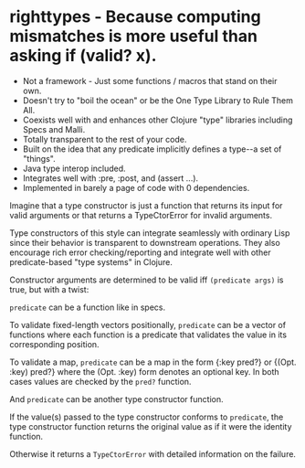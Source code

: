 # righttypes - Because computing mismatches is more useful than asking if (valid? x).

* Not a framework - Just some functions / macros that stand on their own.
* Doesn't try to \"boil the ocean\" or be the One Type Library to Rule Them All.
* Coexists well with and enhances other Clojure \"type\" libraries including Specs and Malli.
* Totally transparent to the rest of your code.
* Built on the idea that any predicate implicitly defines a type--a set of \"things\".
* Java type interop included.
* Integrates well with :pre, :post, and (assert ...).
* Implemented in barely a page of code with 0 dependencies.

Imagine that a type constructor is just a function that returns its input
for valid arguments or that returns a TypeCtorError for invalid arguments.

Type constructors of this style can integrate seamlessly with ordinary Lisp
since their behavior is transparent to downstream operations.  They also encourage
rich error checking/reporting and integrate well with other predicate-based
\"type systems\" in Clojure.

Constructor arguments are determined to be valid iff `(predicate args)` is true,
but with a twist:

`predicate` can be a function like in specs.

To validate fixed-length vectors positionally, `predicate` can be a vector of functions
where each function is a predicate that validates the value in its corresponding
position.

To validate a map, `predicate` can be a map in the form {:key pred?} or
{(Opt. :key) pred?} where the (Opt. :key) form denotes an optional key.
In both cases values are checked by the `pred?` function.

And `predicate` can be another type constructor function.

If the value(s) passed to the type constructor conforms to `predicate`, the
type constructor function returns the original value as if it were the identity function.

Otherwise it returns a `TypeCtorError` with detailed information on the failure.

